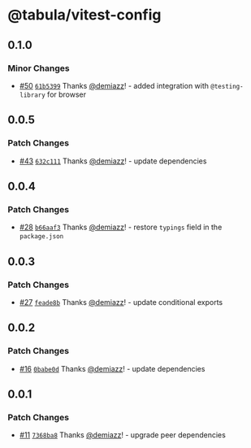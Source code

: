 # @tabula/vitest-config

## 0.1.0

### Minor Changes

- [#50](https://github.com/ReTable/ui-kit/pull/50) [`61b5399`](https://github.com/ReTable/ui-kit/commit/61b5399bc55fa146cf4fdda1e7273cfb26a1d187) Thanks [@demiazz](https://github.com/demiazz)! - added integration with `@testing-library` for browser

## 0.0.5

### Patch Changes

- [#43](https://github.com/ReTable/ui-kit/pull/43) [`632c111`](https://github.com/ReTable/ui-kit/commit/632c1119d617435e39639610ae8fb566c9cc1485) Thanks [@demiazz](https://github.com/demiazz)! - update dependencies

## 0.0.4

### Patch Changes

- [#28](https://github.com/ReTable/ui-kit/pull/28) [`b66aaf3`](https://github.com/ReTable/ui-kit/commit/b66aaf3a180fe9d1ca27a8d00f166761fb9745b6) Thanks [@demiazz](https://github.com/demiazz)! - restore `typings` field in the `package.json`

## 0.0.3

### Patch Changes

- [#27](https://github.com/ReTable/ui-kit/pull/27) [`feade8b`](https://github.com/ReTable/ui-kit/commit/feade8b2f8e51fc2cf5f7805526808f310d66e07) Thanks [@demiazz](https://github.com/demiazz)! - update conditional exports

## 0.0.2

### Patch Changes

- [#16](https://github.com/ReTable/ui-kit/pull/16) [`0babe0d`](https://github.com/ReTable/ui-kit/commit/0babe0ddce43e31ef2800bedcc6a6f5a156bc994) Thanks [@demiazz](https://github.com/demiazz)! - update dependencies

## 0.0.1

### Patch Changes

- [#11](https://github.com/ReTable/ui-kit/pull/11) [`7368ba8`](https://github.com/ReTable/ui-kit/commit/7368ba8213dbc0ab21e9063fba0b1e662b6b1d65) Thanks [@demiazz](https://github.com/demiazz)! - upgrade peer dependencies
